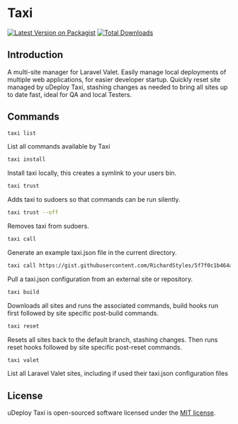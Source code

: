 # Taxi

[![Latest Version on Packagist](https://img.shields.io/packagist/v/u-deploy/taxi.svg?style=flat-square)](https://packagist.org/packages/u-deploy/taxi)
[![Total Downloads](https://img.shields.io/packagist/dt/u-deploy/taxi.svg?style=flat-square)](https://packagist.org/packages/u-deploy/taxi)
## Introduction

A multi-site manager for Laravel Valet. Easily manage local deployments of multiple web applications, 
for easier developer startup. Quickly reset site managed by uDeploy Taxi, stashing changes as needed to bring 
all sites up to date fast, ideal for QA and local Testers.

## Commands

```bash
taxi list
```
List all commands available by Taxi

```bash
taxi install
```
Install taxi locally, this creates a symlink to your users bin.

```bash
taxi trust
```
Adds taxi to sudoers so that commands can be run silently.

```bash
taxi trust --off
```
Removes taxi from sudoers.

```bash
taxi call
``` 
Generate an example taxi.json file in the current directory.

```bash
taxi call https://gist.githubusercontent.com/RichardStyles/5f7f0c1b464aa33c2ac178807cf8e906/raw/dacbeaf9cc3baad04ec649271b9d5d9a579718ce/taxi-example.json
```
Pull a taxi.json configuration from an external site or repository.

```bash
taxi build
```
Downloads all sites and runs the associated commands, build hooks run first followed by site specific post-build commands.

```bash
taxi reset
```
Resets all sites back to the default branch, stashing changes. Then runs reset hooks followed by site specific post-reset commands.

```bash
taxi valet
```
List all Laravel Valet sites, including if used their taxi.json configuration files  

## License

uDeploy Taxi is open-sourced software licensed under the [MIT license](https://opensource.org/licenses/MIT).